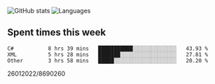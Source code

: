 ![GitHub stats](https://github-readme-stats.vercel.app/api?username=emipa606&theme=github_dark&show_icons=true) 
![Languages](https://github-readme-stats.vercel.app/api/top-langs/?username=emipa606&theme=github_dark&layout=compact)

## Spent times this week
<!--START_SECTION:waka-->

```text
C#           8 hrs 39 mins   ███████████░░░░░░░░░░░░░░   43.93 %
XML          5 hrs 28 mins   ███████░░░░░░░░░░░░░░░░░░   27.81 %
Other        3 hrs 58 mins   █████░░░░░░░░░░░░░░░░░░░░   20.20 %
```

<!--END_SECTION:waka-->


26012022/8690260
